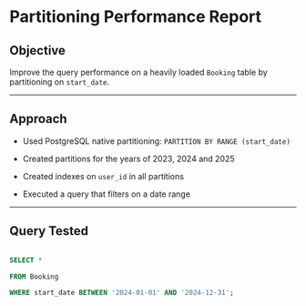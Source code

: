 # Partitioning Performance Report

## Objective

Improve the query performance on a heavily loaded `Booking` table by partitioning on `start_date`.

---

## Approach

- Used PostgreSQL native partitioning: `PARTITION BY RANGE (start_date)`

- Created partitions for the years of 2023, 2024 and 2025

- Created indexes on `user_id` in all partitions

- Executed a query that filters on a date range


---

## Query Tested

```sql

SELECT *

FROM Booking

WHERE start_date BETWEEN '2024-01-01' AND '2024-12-31';